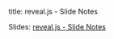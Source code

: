 title: reveal.js - Slide Notes

Slides: [reveal.js - Slide Notes]({filename}/presentations/plugin/notes/notes.html)
